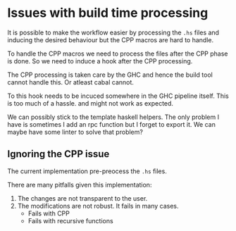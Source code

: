 # Issues with build time processing

It is possible to make the workflow easier by processing the `.hs` files and
inducing the desired behaviour but the CPP macros are hard to handle.

To handle the CPP macros we need to process the files after the CPP phase is
done. So we need to induce a hook after the CPP processing.

The CPP processing is taken care by the GHC and hence the build tool cannot
handle this. Or atleast cabal cannot.

To this hook needs to be incuced somewhere in the GHC pipeline itself. This is
too much of a hassle. and might not work as expected.

We can possibly stick to the template haskell helpers. The only problem I have
is sometimes I add an rpc function but I forget to export it. We can maybe have
some linter to solve that problem?

## Ignoring the CPP issue

The current implementation pre-preocess the `.hs` files.

There are many pitfalls given this implementation:
1. The changes are not transparent to the user.
2. The modifications are not robust. It fails in many cases.
   - Fails with CPP
   - Fails with recursive functions
